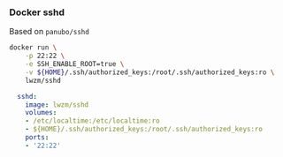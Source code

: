 ### Docker sshd

Based on `panubo/sshd`

```sh
docker run \
    -p 22:22 \
    -e SSH_ENABLE_ROOT=true \
    -v ${HOME}/.ssh/authorized_keys:/root/.ssh/authorized_keys:ro \
    lwzm/sshd
```

```yaml
  sshd:
    image: lwzm/sshd
    volumes:
    - /etc/localtime:/etc/localtime:ro
    - ${HOME}/.ssh/authorized_keys:/root/.ssh/authorized_keys:ro
    ports:
    - '22:22'
```
